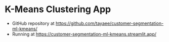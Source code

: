 # K-Means Clustering App
* GitHub repository at https://github.com/tayaee/customer-segmentation-ml-kmeans/
* Running at https://customer-segmentation-ml-kmeans.streamlit.app/
